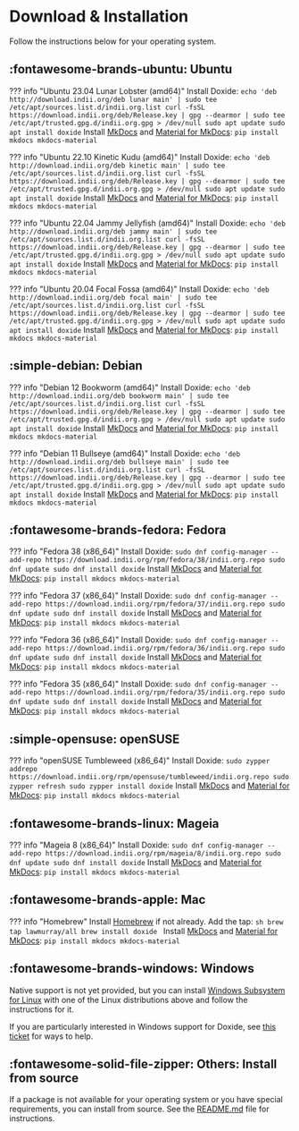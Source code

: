 # Download & Installation

Follow the instructions below for your operating system.

## :fontawesome-brands-ubuntu: Ubuntu

??? info "Ubuntu 23.04 Lunar Lobster (amd64)"
    Install Doxide:
    ```
    echo 'deb http://download.indii.org/deb lunar main' | sudo tee /etc/apt/sources.list.d/indii.org.list
    curl -fsSL https://download.indii.org/deb/Release.key | gpg --dearmor | sudo tee /etc/apt/trusted.gpg.d/indii.org.gpg > /dev/null
    sudo apt update
    sudo apt install doxide
    ```
    Install [MkDocs][mkdocs] and [Material for MkDocs][material]:
    ```
    pip install mkdocs mkdocs-material
    ```

??? info "Ubuntu 22.10 Kinetic Kudu (amd64)"
    Install Doxide:
    ```
    echo 'deb http://download.indii.org/deb kinetic main' | sudo tee /etc/apt/sources.list.d/indii.org.list
    curl -fsSL https://download.indii.org/deb/Release.key | gpg --dearmor | sudo tee /etc/apt/trusted.gpg.d/indii.org.gpg > /dev/null
    sudo apt update
    sudo apt install doxide
    ```
    Install [MkDocs][mkdocs] and [Material for MkDocs][material]:
    ```
    pip install mkdocs mkdocs-material
    ```

??? info "Ubuntu 22.04 Jammy Jellyfish (amd64)"
    Install Doxide:
    ```
    echo 'deb http://download.indii.org/deb jammy main' | sudo tee /etc/apt/sources.list.d/indii.org.list
    curl -fsSL https://download.indii.org/deb/Release.key | gpg --dearmor | sudo tee /etc/apt/trusted.gpg.d/indii.org.gpg > /dev/null
    sudo apt update
    sudo apt install doxide
    ```
    Install [MkDocs][mkdocs] and [Material for MkDocs][material]:
    ```
    pip install mkdocs mkdocs-material
    ```

??? info "Ubuntu 20.04 Focal Fossa (amd64)"
    Install Doxide:
    ```
    echo 'deb http://download.indii.org/deb focal main' | sudo tee /etc/apt/sources.list.d/indii.org.list
    curl -fsSL https://download.indii.org/deb/Release.key | gpg --dearmor | sudo tee /etc/apt/trusted.gpg.d/indii.org.gpg > /dev/null
    sudo apt update
    sudo apt install doxide
    ```
    Install [MkDocs][mkdocs] and [Material for MkDocs][material]:
    ```
    pip install mkdocs mkdocs-material
    ```

## :simple-debian: Debian

??? info "Debian 12 Bookworm (amd64)"
    Install Doxide:
    ```
    echo 'deb http://download.indii.org/deb bookworm main' | sudo tee /etc/apt/sources.list.d/indii.org.list
    curl -fsSL https://download.indii.org/deb/Release.key | gpg --dearmor | sudo tee /etc/apt/trusted.gpg.d/indii.org.gpg > /dev/null
    sudo apt update
    sudo apt install doxide
    ```
    Install [MkDocs][mkdocs] and [Material for MkDocs][material]:
    ```
    pip install mkdocs mkdocs-material
    ```

??? info "Debian 11 Bullseye (amd64)"
    Install Doxide:
    ```
    echo 'deb http://download.indii.org/deb bullseye main' | sudo tee /etc/apt/sources.list.d/indii.org.list
    curl -fsSL https://download.indii.org/deb/Release.key | gpg --dearmor | sudo tee /etc/apt/trusted.gpg.d/indii.org.gpg > /dev/null
    sudo apt update
    sudo apt install doxide
    ```
    Install [MkDocs][mkdocs] and [Material for MkDocs][material]:
    ```
    pip install mkdocs mkdocs-material
    ```

## :fontawesome-brands-fedora: Fedora

??? info "Fedora 38 (x86_64)"
    Install Doxide:
    ```
    sudo dnf config-manager --add-repo https://download.indii.org/rpm/fedora/38/indii.org.repo
    sudo dnf update
    sudo dnf install doxide
    ```
    Install [MkDocs][mkdocs] and [Material for MkDocs][material]:
    ```
    pip install mkdocs mkdocs-material
    ```

??? info "Fedora 37 (x86_64)"
    Install Doxide:
    ```
    sudo dnf config-manager --add-repo https://download.indii.org/rpm/fedora/37/indii.org.repo
    sudo dnf update
    sudo dnf install doxide
    ```
    Install [MkDocs][mkdocs] and [Material for MkDocs][material]:
    ```
    pip install mkdocs mkdocs-material
    ```

??? info "Fedora 36 (x86_64)"
    Install Doxide:
    ```
    sudo dnf config-manager --add-repo https://download.indii.org/rpm/fedora/36/indii.org.repo
    sudo dnf update
    sudo dnf install doxide
    ```
    Install [MkDocs][mkdocs] and [Material for MkDocs][material]:
    ```
    pip install mkdocs mkdocs-material
    ```

??? info "Fedora 35 (x86_64)"
    Install Doxide:
    ```
    sudo dnf config-manager --add-repo https://download.indii.org/rpm/fedora/35/indii.org.repo
    sudo dnf update
    sudo dnf install doxide
    ```
    Install [MkDocs][mkdocs] and [Material for MkDocs][material]:
    ```
    pip install mkdocs mkdocs-material
    ```

## :simple-opensuse: openSUSE

??? info "openSUSE Tumbleweed (x86_64)"
    Install Doxide:
    ```
    sudo zypper addrepo https://download.indii.org/rpm/opensuse/tumbleweed/indii.org.repo
    sudo zypper refresh
    sudo zypper install doxide
    ```
    Install [MkDocs][mkdocs] and [Material for MkDocs][material]:
    ```
    pip install mkdocs mkdocs-material
    ```

## :fontawesome-brands-linux: Mageia

??? info "Mageia 8 (x86_64)"
    Install Doxide:
    ```
    sudo dnf config-manager --add-repo https://download.indii.org/rpm/mageia/8/indii.org.repo
    sudo dnf update
    sudo dnf install doxide
    ```
    Install [MkDocs][mkdocs] and [Material for MkDocs][material]:
    ```
    pip install mkdocs mkdocs-material
    ```

## :fontawesome-brands-apple: Mac

??? info "Homebrew"
    Install [Homebrew](https://brew.sh) if not already. Add the tap:
    ```sh
    brew tap lawmurray/all
    brew install doxide
    ```
    Install [MkDocs][mkdocs] and [Material for MkDocs][material]:
    ```
    pip install mkdocs mkdocs-material
    ```

## :fontawesome-brands-windows: Windows

Native support is not yet provided, but you can install [Windows Subsystem for Linux](https://learn.microsoft.com/en-us/windows/wsl/install) with one of the Linux distributions above and follow the instructions for it.

If you are particularly interested in Windows support for Doxide, see [this ticket](https://github.com/lawmurray/doxide/issues/3) for ways to help.

## :fontawesome-solid-file-zipper: Others: Install from source

If a package is not available for your operating system or you have special requirements, you can install from source. See the [README.md](https://github.com/lawmurray/doxide) file for instructions.

[mkdocs]: https://www.mkdocs.org
[material]: https://squidfunk.github.io/mkdocs-material/
